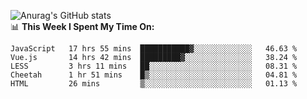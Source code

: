 
![Anurag's GitHub stats](https://github-readme-stats.vercel.app/api?username=supergczh&show_icons=true&theme=radical)
<br />
📊 **This Week I Spent My Time On:**

<!--START_SECTION:waka-->
```text
JavaScript   17 hrs 55 mins  ███████████▓░░░░░░░░░░░░░   46.63 % 
Vue.js       14 hrs 42 mins  █████████▓░░░░░░░░░░░░░░░   38.24 % 
LESS         3 hrs 11 mins   ██░░░░░░░░░░░░░░░░░░░░░░░   08.31 % 
Cheetah      1 hr 51 mins    █▒░░░░░░░░░░░░░░░░░░░░░░░   04.81 % 
HTML         26 mins         ▒░░░░░░░░░░░░░░░░░░░░░░░░   01.13 % 
```
<!--END_SECTION:waka-->
